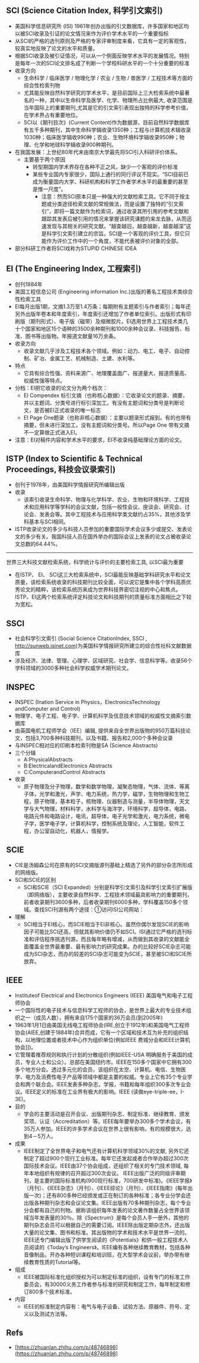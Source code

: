 ## SCI (Science Citation Index, 科学引文索引)
  - 美国科学信息研究所 (ISI) 1961年创办出版的引文数据库，许多国家和地区均以被SCI收录及引证的论文情况来作为评价学术水平的一个重要指标
  - 从SCI的严格的选刊原则及严格的专家评审制度来看，它具有一定的客观性，较真实地反映了论文的水平和质量。
  - 根据SCI收录及被引证情况，可以从一个侧面反映学术水平的发展情况。特别是每年一次的SCI论文排名成了判断一个学校科研水平的一个十分重要的标准
  - 收录方向
    - 生命科学 / 临床医学 / 物理化学 / 农业 / 生物 / 兽医学 / 工程技术等方面的综合性检索刊物
    - 尤其能反映自然科学研究的学术水平，是目前国际上三大检索系统中最著名的一种，其中以生命科学及医学、化学、物理所占比例最大, 收录范围是当年国际上的重要期刊,尤其是它的引文索引表现出独特的科学参考价值，在学术界占有重要地位。
    - SCI以《期刊目次》(Current Content)作为数据源，目前自然科学数据库有五千多种期刊，其中生命科学辑收录1350种；工程与计算机技术辑收录 1030种；临床医学辑收990种；农业、生物环境科学辑收录950种；物理、化学和地球科学辑收录900种期刊。
  - 在我国发展：上世纪80年代末由南京大学最先将SCI引入科研评价体系。
    - 主要基于两个原因
      - 转型期国内学术界存在各种不正之风，缺少一个客观的评价标准
      - 某些专业国内专家很少，国际上通行的同行评议不现实。“SCI目前已成为衡量国内大学、科研机构和科学工作者学术水平的最重要的甚至是惟一尺度”。
        - 注意：然而SCI原本只是一种强大的文献检索工具。它不同于按主题或分类途径检索文献的常规做法，而是设置了独特的“引文索引”，即将一篇文献作为检索词，通过收录其所引用的参考文献和跟踪其发表后被引用的情况来掌握该研究课题的来龙去脉，从而迅速发现与其相关的研究文献。“越查越旧，越查越新，越查越深”这是科学引文索引建立的宗旨。SCI是一个客观的评价工具，但它只能作为评价工作中的一个角度，不能代表被评价对象的全部。
  - 部分科研工作者将SCI戏称为STUPID CHINESE IDEA
## EI (The Engineering Index, 工程索引)
  - 创刊1884年
  - 美国工程信息公司 (Engineering information Inc.)出版的著名工程技术类综合性检索工具
  - EI每月出版1期，文摘1.3万至1.4万条；每期附有主题索引与作者索引；每年还另外出版年卷本和年度索引，年度索引还增加了作者单位索引。出版形式有印刷版（期刊形式）、电子版（磁带）及缩微胶片。EI选用世界上工程技术类几十个国家和地区15个语种的3500余种期刊和1000余种会议录、科技报告、标准、图书等出版物。年报道文献量16万余条。
  - 收录方向
    - 收录文献几乎涉及工程技术各个领域。例如：动力、电工、电子、自动控制、矿冶、金属工艺、机械制造、土建、水利等。
  - 特点
    - 它具有综合性强、资料来源广、地理覆盖面广、报道量大、报道质量高、权威性强等特点。
  - 分档：EI把它收录的论文分为两个档次：
    - EI Compendex 标引文摘（也称核心数据）：它收录论文的题录、摘要，并以主题词、分类号进行标引深加工。有没有主题词和分类号是判断论文，是否被EI正式收录的唯一标志
    - EI Page One题录（也称非核心数据）：主要以题录形式报到。有的也带有摘要，但未进行深加工，没有主题词和分类号。所以Page One 带有文摘不一定算做正式进入EI。
  - 注意：EI对稿件内容和学术水平的要求，EI不收录纯基础理论方面的论文。
## ISTP (Index to Scientific & Technical Proceedings, 科技会议录索引)
  - 创刊于1978年，由美国科学情报研究所编辑出版
  - 收录
    - 该索引收录生命科学、物理与化学科学、农业、生物和环境科学、工程技术和应用科学等学科的会议文献，包括一般性会议、座谈会、研究会、讨论会、发表会等。其中工程技术与应用科学类文献约占35%，其他涉及学科基本与SCI相同。
  - ISTP收录论文的多少与科技人员参加的重要国际学术会议多少或提交、发表论文的多少有关。我国科技人员在国外举办的国际会议上发表的论文占被收录论文总数的64.44%。
-  ---
  世界三大科技文献检索系统，科学统计与评价的主要检索工具, 以SCI最为重要
  - 在ISTP、 EI、 SCI这三大检索系统中，SCI最能反映基础学科研究水平和论文质量，该检索系统收录的科技期刊比较全面，可以说它是集中各个学科高质优秀论文的精粹，该检索系统历来成为世界科技界密切注视的中心和焦点。ISTP、EI这两个检索系统评定科技论文和科技期刊的质量标准方面相比之下较为宽松。
## SSCI
  - 社会科学引文索引 (Social Science CitationIndex, SSCI , http://sunweb.isinet.com)为美国科学情报研究所建立的综合性社科文献数据库
  - 涉及经济、法律、管理、心理学、区域研究、社会学、信息科学等。收录56个学科领域的3000多种社会科学权威学术期刊论文。
## INSPEC
  - INSPEC (Ination Service in Physics，ElectronicsTechnology andComputer and Control)
  - 物理学、电子工程、电子学、计算机科学及信息技术领域的权威性文摘索引数据库
  - 由英国电机工程师学会（IEE）编辑, 提供来自全世界出版物的950万篇科技论文，包括3,700多种科技期刊，以及书籍、报告和2,000个多种会议录
  - 与INSPEC相对应的印刷本检索刊物是SA (Science Abstracts)
  - 三个分辑
    - A:PhysicalAbstracts
    - B:ElectricalandElectronics Abstracts
    - C:ComputerandControl Abstracts
  - 收录
    - 原子物理及分子物理，数学和数学物理，凝聚态物理，气体、流体、等离子体，光学和激光，声学、电力系统，热力学，磁学，生物物理和生物工程，原子物理，基本粒子，核物理、仪器制造与测量，半导体物理，天文学与大气物理，材料科学，水科学与海洋学，环境科学，超导体，电路、电路元件和电路设计，电讯，超导体，电子光学和激光，电力系统，微电子学，医学电子学，计算机科学，控制系统及理论，人工智能，软件工程，办公室自动化，机器人，情报学。
## SCIE
  - CIE是汤姆森公司在原有的SCI文摘版源刊基础上精选了另外的部分杂志所形成的网络版。
  - SCI和SCIE的区别
    - SCI和SCIE（SCI Expanded）分别是科学引文索引及科学引文索引扩展版（即网络版），主要收录自然科学、工程技术领域最具影响力的重要期刊，前者收录期刊3600多种，后者收录期刊6000多种，学科覆盖150多个领域。查找SCI刊源有两个途径：①访问ISI公司网站：
  - 理解
    - SCI相当于EI核心，而SCIE相当于EI非核心。虽然你偶尔发现SCIE的影响因子可能比SCI还高，但就其影响价值仍不如SCI。ISI通过它严格的选刊标准和评估程序挑选刊源，而且每年略有增减，从而做到其收录的文献能全面覆盖全世界最重要、最有影响力的研究成果。办的比较好SCIE杂志可能成为SCI杂志，而办的较差的SCI杂志可能变为SCIE，甚至被SCI和SCIE所放弃。
## IEEE
  - Instituteof Electrical and Electronics Engineers (IEEE) 美国电气和电子工程师协会
  - 一个国际性的电子技术与信息科学工程师的协会，是世界上最大的专业技术组织之一（成员人数），拥有来自175个国家的36万会员(到2005年)
  - 1963年1月1日由美国无线电工程师协会(IRE,创立于1912年)和美国电气工程师协会(AIEE,创建于1884年)合并而成，它有一个区域和技术互为补充的组织结构，以地理位置或者技术中心作为组织单位(例如IEEE 费城分会和IEEE计算机协会]])。
  - 它管理着推荐规则和执行计划的分散组织(例如IEEE-USA 明确服务于美国的成员，专业人士和公众）。总部在美国纽约市。IEEE在150多个国家中它拥有300多个地方分会。透过多元化的会员，该组织在太空、计算机、电信、生物医学、电力及消费性电子产品等领域中都是主要的权威。专业上它有35个专业学会和两个联合会。IEEE发表多种杂志，学报，书籍和每年组织300多次专业会议。IEEE定义的标准在工业界有极大的影响。IEEE (读做eye-triple-ee，I-3E)。
  - 目的
    - 学会的主要活动是召开会议、出版期刊杂志、制定标准、继续教育、颁发奖项、认证（Accreditation）等。IEEE每年要举办300多个学术会议，有35万人参加。IEEE的许多学术会议在世界上很有影响，有的规模很大，达到4－5万人。
  - 成果
    - IEEE制定了全世界电子和电气还有计算机科学领域30%的文献, 另外它还制定了超过900个现行工业标准。每年它还发起或者合作举办超过300次国际技术会议。IEEE由37个协会组成，还组织了相关的专门技术领域, 每年本地组织有规律的召开超过300次会议。 IEEE出版广泛的同级评审期刊，是主要的国际标准机构(900现行标准，700研发中标准)。《IEEE学报》（月刊）、《IEEE杂志》（月刊）、《IEEE综论》（月刊）、《IEEE指南》(每年出版一次)；还有800多种已经颁发或正在制订的各种标准；各专业分学会还出版各种期刊杂志和会议论文集。IEEE出版有70多种期刊杂志，每个专业分会都有自己的刊物。据称该组织每年发表的论文著作数量占全世界该领域当年发表量的30％。除《Spectrum》是每个会员人手一册外，其他的期刊杂志会员可以根据自己的需要订阅。IEEE除出版定期杂志外，还出版大量的论文集、图书和标准。其出版物的学术和技术水平是世界一流的。IEEE还专门编辑出版了供学生阅读的《Potentials》和供一般工程技术人员阅读的《Today’s Engineers》。IEEE编有各种继续教育教材，包括各种音像制品，开办各种短训课程和培训班，在大型学术会议前，举办带有继续教育性质的Tutorial等。
  - 组成
    - IEEE被国际标准化组织授权为可以制定标准的组织，设有专门的标准工作委员会，有30000义务工作者参与标准的研究和制定工作，每年制定和修订800多个技术标准。
  - 内容
    - IEEE的标准制定内容有：电气与电子设备、试验方法、原器件、符号、定义以及测试方法等。
## Refs
  - [https://zhuanlan.zhihu.com/p/48746898](https://zhuanlan.zhihu.com/p/48746898)